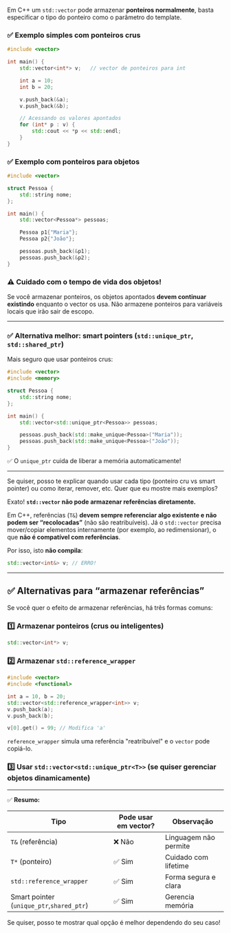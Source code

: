 Em C++ um `std::vector` pode armazenar **ponteiros normalmente**, basta especificar o tipo do ponteiro como o parâmetro do template.

### ✅ Exemplo simples com ponteiros crus

```cpp
#include <vector>

int main() {
    std::vector<int*> v;   // vector de ponteiros para int

    int a = 10;
    int b = 20;

    v.push_back(&a);
    v.push_back(&b);

    // Acessando os valores apontados
    for (int* p : v) {
        std::cout << *p << std::endl;
    }
}
```

### ✅ Exemplo com ponteiros para objetos

```cpp
#include <vector>

struct Pessoa {
    std::string nome;
};

int main() {
    std::vector<Pessoa*> pessoas;

    Pessoa p1{"Maria"};
    Pessoa p2{"João"};

    pessoas.push_back(&p1);
    pessoas.push_back(&p2);
}
```

### ⚠️ Cuidado com o tempo de vida dos objetos!

Se você armazenar ponteiros, os objetos apontados **devem continuar existindo** enquanto o vector os usa. Não armazene ponteiros para variáveis locais que irão sair de escopo.

---

### ✅ Alternativa melhor: smart pointers (`std::unique_ptr`, `std::shared_ptr`)

Mais seguro que usar ponteiros crus:

```cpp
#include <vector>
#include <memory>

struct Pessoa {
    std::string nome;
};

int main() {
    std::vector<std::unique_ptr<Pessoa>> pessoas;

    pessoas.push_back(std::make_unique<Pessoa>("Maria"));
    pessoas.push_back(std::make_unique<Pessoa>("João"));
}
```

✅ O `unique_ptr` cuida de liberar a memória automaticamente!

---

Se quiser, posso te explicar quando usar cada tipo (ponteiro cru vs smart pointer) ou como iterar, remover, etc. Quer que eu mostre mais exemplos?

Exato! **`std::vector` não pode armazenar referências diretamente.**

Em C++, referências (`T&`) **devem sempre referenciar algo existente e não podem ser “recolocadas”** (não são reatribuíveis). Já o `std::vector` precisa mover/copiar elementos internamente (por exemplo, ao redimensionar), o que **não é compatível com referências**.

Por isso, isto **não compila**:

```cpp
std::vector<int&> v; // ERRO!
```

---

## ✅ Alternativas para “armazenar referências”

Se você quer o efeito de armazenar referências, há três formas comuns:

### 1️⃣ Armazenar ponteiros (crus ou inteligentes)

```cpp
std::vector<int*> v;
```

### 2️⃣ Armazenar `std::reference_wrapper`

```cpp
#include <vector>
#include <functional>

int a = 10, b = 20;
std::vector<std::reference_wrapper<int>> v;
v.push_back(a);
v.push_back(b);

v[0].get() = 99; // Modifica 'a'
```

`reference_wrapper` simula uma referência "reatribuível" e o `vector` pode copiá-lo.

### 3️⃣ Usar `std::vector<std::unique_ptr<T>>` (se quiser gerenciar objetos dinamicamente)

---

✅ **Resumo:**

| Tipo                                      | Pode usar em vector? | Observação            |
| ----------------------------------------- | -------------------- | --------------------- |
| `T&` (referência)                         | ❌ Não                | Linguagem não permite |
| `T*` (ponteiro)                           | ✅ Sim                | Cuidado com lifetime  |
| `std::reference_wrapper`                  | ✅ Sim                | Forma segura e clara  |
| Smart pointer (`unique_ptr`,`shared_ptr`) | ✅ Sim                | Gerencia memória      |

Se quiser, posso te mostrar qual opção é melhor dependendo do seu caso!


